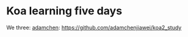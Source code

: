 # Koa learning five days

We three:
[adamchen](https://github.com/adamchenjiawei): https://github.com/adamchenjiawei/koa2_study